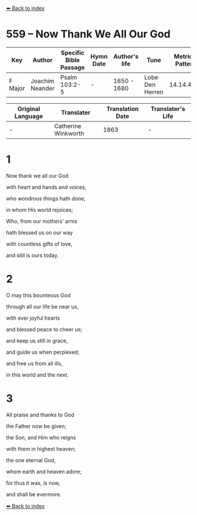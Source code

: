 [⬅️ Back to index](../README.md)

# 559 – Now Thank We All Our God

Key | Author   | Specific Bible Passage     |Hymn Date |Author's life |Tune |Metrical Pattern   |Composer/Source                                                                                        
-- | --------- | ---------------------------|----------|--------------|-----|-------------------|-------------   
F Major  | Joachim Neander      | Psalm 103:2-5 | -  | 1650 - 1680 | Lobe Den Herren | 14.14.4.7.8 | Chorale Book for England, 1863 

Original Language | Translater | Translation Date   | Translater's Life     
----------------- | --------- | --------------------|-------------   
\-  | Catherine Winkworth      | 1863 | -  | 1827 - 1878 



# 1

Now thank we all our God

with heart and hands and voices,

who wondrous things hath done,

in whom His world rejoices;

Who, from our mothers’ arms

hath blessed us on our way

with countless gifts of love,

and still is ours today.



# 2

O may this bounteous God

through all our life be near us,

with ever joyful hearts

and blessed peace to cheer us;

and keep us still in grace,

and guide us when perplexed;

and free us from all ills,

in this world and the next.



# 3

All praise and thanks to God

the Father now be given;

the Son, and Him who reigns

with them in highest heaven;

the one eternal God,

whom earth and heaven adore;

for thus it was, is now,

and shall be evermore.

[⬅️ Back to index](../README.md)
